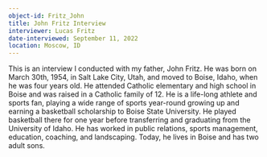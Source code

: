 ```yaml
---
object-id: Fritz_John
title: John Fritz Interview
interviewer: Lucas Fritz
date-interviewed: September 11, 2022
location: Moscow, ID
---
```


 This is an interview I conducted with my father, John Fritz. He was born on March 30th, 1954, in Salt Lake City, Utah, and moved to Boise, Idaho, when he was four years old. He attended Catholic elementary and high school in Boise and was raised in a Catholic family of 12. He is a life-long athlete and sports fan, playing a wide range of sports year-round growing up and earning a basketball scholarship to Boise State University. He played basketball there for one year before transferring and graduating from the University of Idaho. He has worked in public relations, sports management, education, coaching, and landscaping. Today, he lives in Boise and has two adult sons.  
